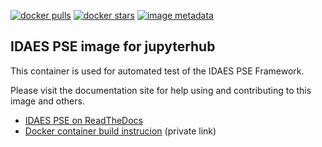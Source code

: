 [![docker pulls](https://img.shields.io/docker/pulls/idaes/jupyterhub.svg)](https://hub.docker.com/r/idaes/jupyterhub/) [![docker stars](https://img.shields.io/docker/stars/idaes/jupyterhub.svg)](https://hub.docker.com/r/idaes/jupyterhub/) [![image metadata](https://images.microbadger.com/badges/image/idaes/jupyterhub.svg)](https://microbadger.com/images/idaes/jupyterhub "idaes/jupyterhub image metadata")

## IDAES PSE image for jupyterhub

This container is used for automated test of the IDAES PSE Framework.

Please visit the documentation site for help using and contributing to this image and others.

* [IDAES PSE on ReadTheDocs](https://idaes-pse.readthedocs.io/en/stable/)
* [Docker container build instrucion](https://github.com/IDAES/idaes-dev/wiki/Building-Docker-image) (private link)
